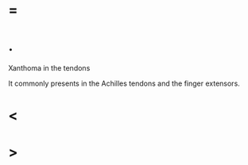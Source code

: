 # =

# .

Xanthoma in the tendons

It commonly presents in the Achilles tendons and the finger extensors.

# <

# >
